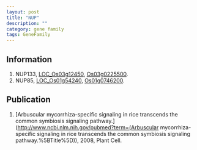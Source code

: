 ```yaml
---
layout: post
title: "NUP"
description: ""
category: gene family
tags: GeneFamily
---
```


## Information
1. NUP133, [LOC_Os03g12450](http://rice.plantbiology.msu.edu/cgi-bin/ORF_infopage.cgi?orf=LOC_Os03g12450), [Os03g0225500](http://rapdb.dna.affrc.go.jp/viewer/gbrowse_details/irgsp1?name=Os03g0225500).
2. NUP85, [LOC_Os01g54240](http://rice.plantbiology.msu.edu/cgi-bin/ORF_infopage.cgi?orf=LOC_Os01g54240), [Os01g0746200](http://rapdb.dna.affrc.go.jp/viewer/gbrowse_details/irgsp1?name=Os01g0746200).

## Publication
1. [Arbuscular mycorrhiza-specific signaling in rice transcends the common symbiosis signaling pathway.](http://www.ncbi.nlm.nih.gov/pubmed?term=(Arbuscular mycorrhiza-specific signaling in rice transcends the common symbiosis signaling pathway.%5BTitle%5D)), 2008, Plant Cell.



